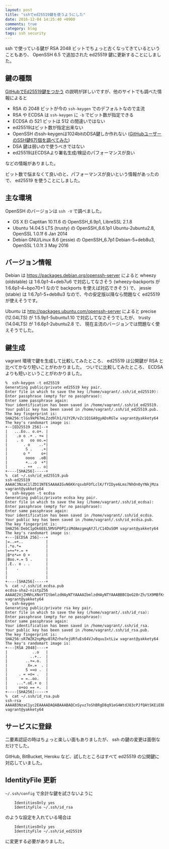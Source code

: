 ```yaml
---
layout: post
title: "sshでed25519鍵を使うようにした"
date: 2016-12-04 14:25:40 +0900
comments: true
category: blog
tags: ssh security
---
```

ssh で使っている鍵が RSA 2048 ビットでちょっと古くなってきているということもあり、
OpenSSH 6.5 で追加された ed25519 鍵に更新することにしました。

<!--more-->

## 鍵の種類

[GitHubでEd25519鍵をつかう](http://jnst.hateblo.jp/entry/2014/12/15/200542 "GitHubでEd25519鍵をつかう")
の説明が詳しいですが、他のサイトでも調べた情報によると

- RSA の 2048 ビットが今の `ssh-keygen` でのデフォルトなので主流
- RSA や ECDSA は `ssh-keygen` に `-b` でビット数が指定できる
- ECDSA の 521 ビットは 512 の間違いではない
- ed25519はビット数が指定出来ない
- OpenSSH のssh-keygenは1024bitのDSA鍵しか作れない ([GitHubユーザーのSSH鍵6万個を調べてみた](http://d.hatena.ne.jp/hnw/20140705 "GitHubユーザーのSSH鍵6万個を調べてみた"))
- DSA 鍵は弱いので使うべきではない
- ed25519はECDSAより署名生成/検証のパフォーマンスが良い

などの情報がありました。

ビット数で悩まなくて良いのと、パフォーマンスが良いという情報があったので、
ed25519 を使うことにしました。

## 主な環境

OpenSSH のバージョンは `ssh -V` で調べました。

- OS X El Captitan 10.11.6 の OpenSSH_6.9p1, LibreSSL 2.1.8
- Ubuntu 14.04.5 LTS (trusty) の OpenSSH_6.6.1p1 Ubuntu-2ubuntu2.8, OpenSSL 1.0.1f 6 Jan 2014
- Debian GNU/Linux 8.6 (jessie) の OpenSSH_6.7p1 Debian-5+deb8u3, OpenSSL 1.0.1t  3 May 2016

## バージョン情報

Debian は <https://packages.debian.org/openssh-server> によると wheezy (oldstable) は 1:6.0p1-4+deb7u6 で対応してなさそう (wheezy-backports が 1:6.6p1-4~bpo70+1 なので backports を使えば対応できそう) で、
jessie (stable) は 1:6.7p1-5+deb8u3 なので、今の安定版以降なら問題なく ed25519 が使えそうです。

Ubuntu は <http://packages.ubuntu.com/openssh-server> によると precise (12.04LTS) が 1:5.9p1-5ubuntu1.10 で対応してなさそうでしたが、
trusty (14.04LTS) が 1:6.6p1-2ubuntu2.8 で、
現在主流のバージョンでは問題なく使えそうでした。

## 鍵生成

vagrant 環境で鍵を生成して比較してみたところ、
ed25519 は公開鍵が RSA と比べてかなり短いことがわかりました。
ついでに比較してみたところ、 ECDSA よりも短いということがわかりました。

```console
%  ssh-keygen -t ed25519
Generating public/private ed25519 key pair.
Enter file in which to save the key (/home/vagrant/.ssh/id_ed25519):
Enter passphrase (empty for no passphrase):
Enter same passphrase again:
Your identification has been saved in /home/vagrant/.ssh/id_ed25519.
Your public key has been saved in /home/vagrant/.ssh/id_ed25519.pub.
The key fingerprint is:
SHA256:tlGs9kP67mLZzd9lh1/UJY2R/vZc1Q1GA9gyADsRGlw vagrant@yakkety64
The key's randomart image is:
+--[ED25519 256]--+
|   ...Eo.. o.o+. |
|    .o o .+ . += |
|    . o   oo oo.=|
|       . o    ..*|
|        S .    .+|
|       o *     o+|
|        oooo  .oB|
|        +...o  +*|
|       . ++  .. o|
+----[SHA256]-----+
%  cat ~/.ssh/id_ed25519.pub
ssh-ed25519 AAAAC3NzaC1lZDI1NTE5AAAAIGvN6KKrqsvbFOfLclK/fYIDye6Lms7NhOn0yYNkjMza vagrant@yakkety64
%  ssh-keygen -t ecdsa
Generating public/private ecdsa key pair.
Enter file in which to save the key (/home/vagrant/.ssh/id_ecdsa):
Enter passphrase (empty for no passphrase):
Enter same passphrase again:
Your identification has been saved in /home/vagrant/.ssh/id_ecdsa.
Your public key has been saved in /home/vagrant/.ssh/id_ecdsa.pub.
The key fingerprint is:
SHA256:DebC1pOk6EEL5MVGP0PIziMdAmzgmqAYJl/C14DuSOM vagrant@yakkety64
The key's randomart image is:
+---[ECDSA 256]---+
|=..=+..          |
|.*o.*=           |
|=+=*+.= +        |
|B*o*=+ O +       |
|Boo.+.= S .      |
|.E.. o . .       |
|    .            |
|                 |
|                 |
+----[SHA256]-----+
%  cat ~/.ssh/id_ecdsa.pub
ecdsa-sha2-nistp256 AAAAE2VjZHNhLXNoYTItbmlzdHAyNTYAAAAIbmlzdHAyNTYAAABBBCQeG28rZh/SX9MBfKsnltv+hpr41CAT4CZZ9YsmsjVRdb3iKsYq4K4SNwfiVGNaIjKAcuDnaJbk50zOoa8V/Tc= vagrant@yakkety64
%  ssh-keygen
Generating public/private rsa key pair.
Enter file in which to save the key (/home/vagrant/.ssh/id_rsa):
Enter passphrase (empty for no passphrase):
Enter same passphrase again:
Your identification has been saved in /home/vagrant/.ssh/id_rsa.
Your public key has been saved in /home/vagrant/.ssh/id_rsa.pub.
The key fingerprint is:
SHA256:sR7WZK2npMgv8lRZrhofejURfuEs04VJv0quu3xtLiw vagrant@yakkety64
The key's randomart image is:
+---[RSA 2048]----+
|           ..o   |
|          ..+..  |
|        ..+=.o.  |
|         X=.=  . |
|        S ==o .  |
|     . = =o= .   |
|      = =..oo.   |
|    ...*.oE.+ o  |
|     o+oo == +.  |
+----[SHA256]-----+
%  cat ~/.ssh/id_rsa.pub
ssh-rsa AAAAB3NzaC1yc2EAAAADAQABAAABAQCnSyvz7oShBRgD8q91eG4WtdJ83cPJfQAtSKEiE8ELHhqRulL6liPz/jqqpMjQpp/3e3QS8OoxGnuXGgHdkly4cd2UdnWxqbz4oN6ig64rYK/ZshQp5FyKb5L3Ksr+3mkhzxPHQVbSZWa8YoaCEzbteVbdFTXUMO/HFPFTL9s2HHyJoDlzUT0XdyovN6WQ2SEbx6pLudsvhZiaiqrPEHLl4ltq33tGcIMFjeu8XvW3d8jTmuAw0KrL7U3bD20n0xsKj9XBigew9K0PjJQ6QKyNUpXXB94jWv+hpkatHlw0NJm/XUQiHDtWaMCTRB8KDSrFarRbYL5ErfHuCePmYerR vagrant@yakkety64
```

## サービスに登録

二要素認証の時はちょっと楽しい面もありましたが、
ssh の鍵の変更は面倒なだけでした。

GitHub, BitBucket, Heroku など、試したところはすべて ed25519 の公開鍵に対応していました。

## IdentityFile 更新

`~/.ssh/config` で余計な鍵を試さないように

```
	IdentitiesOnly yes
	IdentityFile ~/.ssh/id_rsa
```

のような設定を入れている場合は

```
	IdentitiesOnly yes
	IdentityFile ~/.ssh/id_ed25519
```

に変更する必要がありました。
